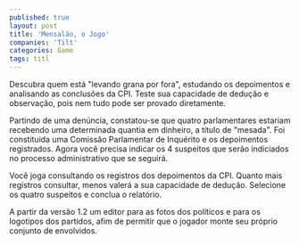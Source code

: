 ```yaml
---
published: true
layout: post
title: 'Mensalão, o Jogo'
companies: 'Tilt'
categories: Game
tags: titl
---
```

Descubra quem está "levando grana por fora", estudando os depoimentos e analisando as conclusões da CPI. Teste sua capacidade de dedução e observação, pois nem tudo pode ser provado diretamente.

Partindo de uma denúncia, constatou-se que quatro parlamentares estariam recebendo uma determinada quantia em dinheiro, a título de "mesada". Foi constituida uma Comissão Parlamentar de Inquérito e os depoimentos registrados. Agora você precisa indicar os 4 suspeitos que serão indiciados no processo administrativo que se seguirá.

Você joga consultando os registros dos depoimentos da CPI. Quanto mais registros consultar, menos valerá a sua capacidade de dedução. Selecione os quatro suspeitos e conclua o relatório.

A partir da versão 1.2 um editor para as fotos dos políticos e para os logotipos dos partidos, afim de permitir que o jogador monte seu próprio conjunto de envolvidos.